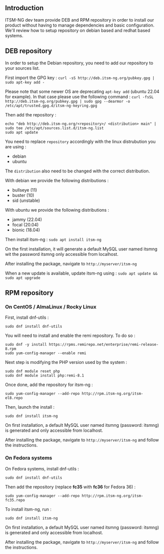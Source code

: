 ## Introduction

ITSM-NG dev team provide DEB and RPM repository in order to install our product without having to manage dependencies and basic configuration.
We'll review how to setup repository on debian based and redhat based systems.

## DEB repository 

In order to setup the Debian repository, you need to add our repository to your sources list.

First import the GPG key : 
`curl -sS http://deb.itsm-ng.org/pubkey.gpg | sudo apt-key add -`

Please note that some newer OS are deprecating `apt-key add` (ubuntu 22.04 for example). In that case please use the following command :
`curl -fsSL http://deb.itsm-ng.org/pubkey.gpg | sudo gpg --dearmor -o /etc/apt/trusted.gpg.d/itsm-ng-keyring.gpg`

Then add the repository : 
```
echo "deb http://deb.itsm-ng.org/<repository>/ <distribution> main" | sudo tee /etc/apt/sources.list.d/itsm-ng.list
sudo apt update
```
You need to replace `repository` accordingly with the linux distrubution you are using : 
* debian
* ubuntu

The `distribution` also need to be changed with the correct distribution.

With debian we provide the following distributions : 
* bullseye (11)
* buster (10)
* sid (unstable)

With ubuntu we provide the following distributions : 
* jammy (22.04)
* focal (20.04)
* bionic (18.04)

Then install itsm-ng : 
`sudo apt install itsm-ng`

On the first installation, it will generate a default MySQL user named itsmng wit the password itsmng only accessible from localhost.

After installing the package, navigate to `http://myserver/itsm-ng`

When a new update is available, update itsm-ng using : 
`sudo apt update && sudo apt upgrade`


## RPM repository 
### On CentOS / AlmaLinux / Rocky Linux

First, install dnf-utils :

`sudo dnf install dnf-utils`

You will need to install and enable the remi repository. To do so :

```
sudo dnf -y install https://rpms.remirepo.net/enterprise/remi-release-8.rpm
sudo yum-config-manager --enable remi
```

Next step is modifying the PHP version used by the system : 

```
sudo dnf module reset php
sudo dnf module install php:remi-8.1
```

Once done, add the repository for itsm-ng :

`sudo yum-config-manager --add-repo http://rpm.itsm-ng.org/itsm-el8.repo`

Then, launch the install :

`sudo dnf install itsm-ng`

On first installation, a default MySQL user named itsmng (password: itsmng) is generated and only accessible from localhost.

After installing the package, navigate to `http://myserver/itsm-ng` and follow the instructions.



### On Fedora systems


On Fedora systems, install dnf-utils : 

`sudo dnf install dnf-utils`

Then add the repository (replace **fc35** with **fc36** for Fedora 36) : 

`sudo yum-config-manager --add-repo http://rpm.itsm-ng.org/itsm-fc35.repo`

To install itsm-ng, run :

`sudo dnf install itsm-ng`

On first installation, a default MySQL user named itsmng (password: itsmng) is generated and only accessible from localhost.

After installing the package, navigate to `http://myserver/itsm-ng` and follow the instructions.
